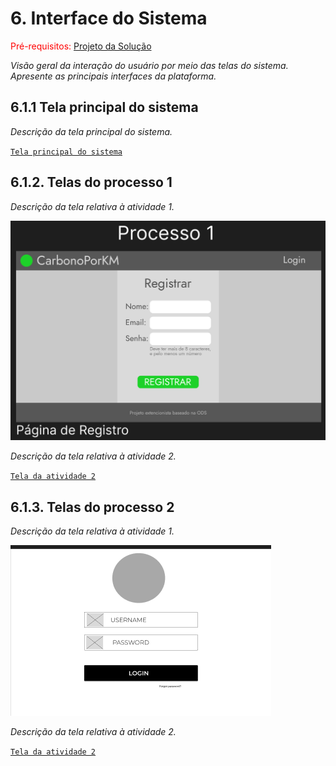 
# 6. Interface do Sistema

<span style="color:red">Pré-requisitos: <a href="4-Projeto-Solucao.md"> Projeto da Solução</a></span>

_Visão geral da interação do usuário por meio das telas do sistema. Apresente as principais interfaces da plataforma._

## 6.1.1 Tela principal do sistema

_Descrição da tela principal do sistema._

[`Tela principal do sistema`](images/)


## 6.1.2. Telas do processo 1

_Descrição da tela relativa à atividade 1._

![AS-IS](./images/tela_1.png)

_Descrição da tela relativa à atividade 2._

[`Tela da atividade 2`](images/)


## 6.1.3. Telas do processo 2

_Descrição da tela relativa à atividade 1._

![AS-IS](./images/tela_2.png)

_Descrição da tela relativa à atividade 2._

[`Tela da atividade 2`](images/)


